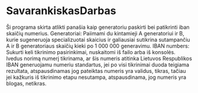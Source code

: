 # SavarankiskasDarbas
Ši programa skirta atlikti panašia kaip generatoriu paskirti bei patikrinti iban skaičių numerius.
Generatoriai:
Paiimami du kintamieji A generatoriui ir B, kurie sugeneruoja specializuotai skaicius ir galiausiai sutikrina sutampančiu A ir B generatoriaus skaičių kieki po 1 000 000 generavimu.
IBAN numbers:
Sukurti keli tikrinimo pasirinkimai, nuskaitomi iš failo arba iš konsolės.
Ivedus norimą numerį tikrinama, ar šis numeris atitinka Lietuvos Respublikos IBAN generuojamu numeriu standartus, jei po visi tikrinimai duoda teigiama rezultata, atspausdinamas jog pateiktas numeris yra validus, tikras, tačiau jei kažkuris iš tikrinimo etapu nesutampa, atspausdinama, jog numeris yra blogas, netikras.
